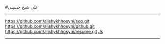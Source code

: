 #علی شیخ حسینی
***********
https://github.com/alishykhhosyni/sop.git
https://github.com/alishykhhosyni/github.git
https://github.com/alishykhhosyni/resume.git
[Js](https://github.com/alishykhhosyni/javascript/blob/main/js.jpeg)
**********
